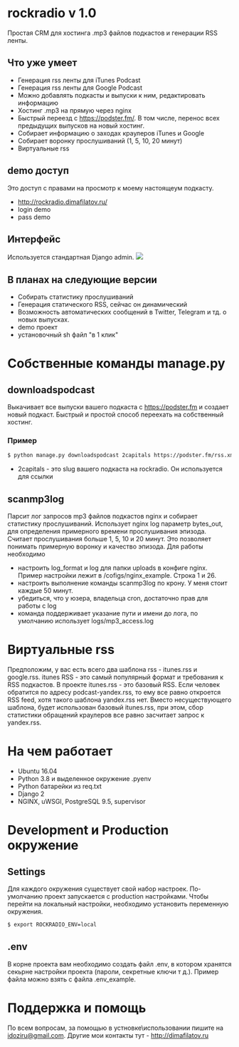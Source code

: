 # rockradio v 1.0
Простая CRM для хостинга .mp3 файлов подкастов и генерации RSS ленты.
## Что уже умеет
- Генерация rss ленты для iTunes Podcast
- Генерация rss ленты для Google Podcast
- Можно добавлять подкасты и выпуски к ним, редактировать информацию
- Хостинг .mp3 на прямую через nginx
- Быстрый переезд с https://podster.fm/. В том числе, перенос всех предыдущих выпусков на новый хостинг.
- Собирает информацию о заходах краулеров iTunes и Google
- Собирает воронку прослушиваний (1, 5, 10, 20 минут)
- Виртуальные rss
## demo доступ
Это доступ с правами на просмотр к моему настоящеум подкасту.
- http://rockradio.dimafilatov.ru/
- login demo
- pass demo
## Интерфейс
Используется стандартная Django admin.
![](http://rockradio.dimafilatov.ru/uploads/for_readme/admin-ui.png)
## В планах на следующие версии
- Собирать статистику прослушиваний
- Генерация статического RSS, сейчас он динамический
- Возможность автоматических сообщений в Twitter, Telegram и тд. о новых выпусках.
- demo проект
- установочный sh файл "в 1 клик"
# Собственные команды manage.py
## downloadspodcast
Выкачивает все выпуски вашего подкаста с https://podster.fm и создает новый подкаст. Быстрый и простой способ переехать на собственный хостинг.
### Пример
```bash
$ python manage.py downloadspodcast 2capitals https://podster.fm/rss.xml?pid=36066
```
- 2capitals - это slug вашего подкаста на rockradio. Он используется для ссылки
## scanmp3log
Парсит лог запросов mp3 файлов подкастов nginx и собирает статистику прослушиваний. Использует nginx log параметр bytes_out, для определения примерного времени прослушивания эпизода. Считает прослушивания больше 1, 5, 10 и 20 минут. Это позволяет понимать примерную воронку и качество эпизода. Для работы необходимо
- настроить log_format и log для папки uploads в конфиге nginx. Пример настройки лежит в /cofigs/nginx_example. Строка 1 и 26.
- настроить выполнение команды scanmp3log по крону. У меня стоит каждые 50 минут.
- убедиться, что у юзера, владельца cron, достаточно прав для работы с log
- команда поддерживает указание пути и имени до лога, по умолчанию использует logs/mp3_access.log
# Виртуальные rss
Предположим, у вас есть всего два шаблона rss - itunes.rss и google.rss. itunes RSS - это самый популярный формат и требования к RSS подкастов. В проекте itunes.rss - это базовый RSS. Если человек обратится по адресу podcast-yandex.rss, то ему все равно откроется RSS feed, хотя такого шаблона yandex.rss нет. Вместо несуществующего шаблона, будет использован базовый itunes.rss, при этом, сбор статистики обращений краулеров все равно засчитает запрос к yandex.rss.
# На чем работает
- Ubuntu 16.04
- Python 3.8 и выделенное окружение .pyenv
- Python батарейки из req.txt
- Django 2
- NGINX, uWSGI, PostgreSQL 9.5, supervisor
# Development и Production окружение
## Settings
Для каждого окружения существует свой набор настроек. По-умолчанию проект запускается с production настройками. Чтобы перейти на локальный настройки, необходимо установить переменную окружения.
```bash
$ export ROCKRADIO_ENV=local
```
## .env
В корне проекта вам необходимо создать файл .env, в котором хранятся секьрне настройки проекта (пароли, секретные ключи т д.). Пример файла можно взять с файла .env_example.
# Поддержка и помощь
По всем вопросам, за помощью в устновке\использовании пишите на idoziru@gmail.com. Другие мои контакты тут - http://dimafilatov.ru